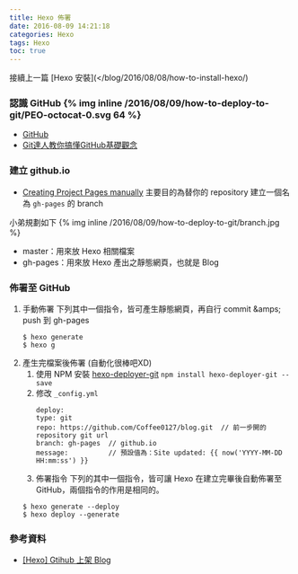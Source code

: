 ```yaml
---
title: Hexo 佈署
date: 2016-08-09 14:21:18
categories: Hexo
tags: Hexo
toc: true
---
```

接續上一篇 [Hexo 安裝](</blog/2016/08/08/how-to-install-hexo/)

### 認識 GitHub {% img inline /2016/08/09/how-to-deploy-to-git/PEO-octocat-0.svg 64 %}
* [GitHub](https://zh.wikipedia.org/zh-tw/GitHub)
* [Git達人教你搞懂GitHub基礎觀念](http://www.ithome.com.tw/news/95283)

### 建立 github.io
* [Creating Project Pages manually](https://help.github.com/articles/creating-project-pages-manually/)
主要目的為替你的 repository 建立一個名為 `gh-pages` 的 branch

小弟規劃如下 {% img inline /2016/08/09/how-to-deploy-to-git/branch.jpg %}
+ master：用來放 Hexo 相關檔案
+ gh-pages：用來放 Hexo 產出之靜態網頁，也就是 Blog

### 佈署至 GitHub
1. 手動佈署
    下列其中一個指令，皆可產生靜態網頁，再自行 commit &amps; push 到 gh-pages
    ```
    $ hexo generate
    $ hexo g
    ```
2. 產生完檔案後佈署 (自動化很棒吧XD)
    1. 使用 NPM 安裝 [hexo-deployer-git](https://github.com/hexojs/hexo-deployer-git)
    `npm install hexo-deployer-git --save`
    2. 修改 `_config.yml`
        ```
        deploy:
        type: git
        repo: https://github.com/Coffee0127/blog.git  // 前一步開的 repository git url
        branch: gh-pages  // github.io
        message:          // 預設值為：Site updated: {{ now('YYYY-MM-DD HH:mm:ss') }}
        ```
    3. 佈署指令
        下列的其中一個指令，皆可讓 Hexo 在建立完畢後自動佈署至 GitHub，兩個指令的作用是相同的。
    ```
    $ hexo generate --deploy
    $ hexo deploy --generate
    ```

### 參考資料
* [[Hexo] Gtihub 上架 Blog](https://blog.ivanwei.co/2015/10/11/2015-10-11-build-blog-by-hexojs/)
